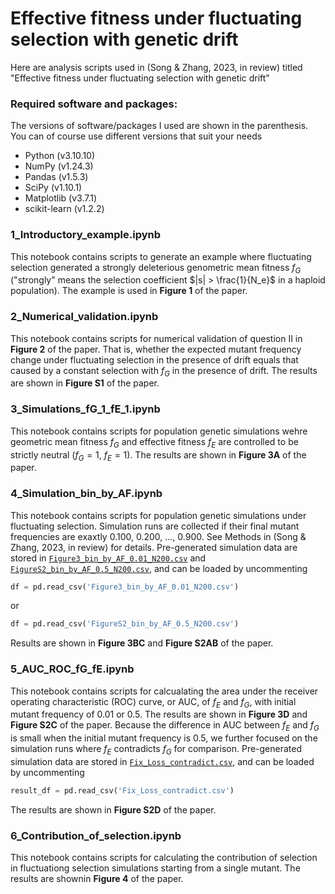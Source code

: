 # Effective fitness under fluctuating selection with genetic drift

Here are analysis scripts used in (Song & Zhang, 2023, in review) titled 
"Effective fitness under fluctuating selection with genetic drift"

### Required software and packages:

The versions of software/packages I used are shown in the parenthesis. You 
can of course use different versions that suit your needs

- Python (v3.10.10)
- NumPy (v1.24.3)
- Pandas (v1.5.3)
- SciPy (v1.10.1)
- Matplotlib (v3.7.1)
- scikit-learn (v1.2.2)

### 1\_Introductory\_example.ipynb

This notebook contains scripts to generate an example where fluctuating selection 
generated a strongly deleterious genometric mean fitness $f_G$ ("strongly" means 
the selection coefficient $|s| > \frac{1}{N_e}$ in a haploid population). The 
example is used in **Figure 1** of the paper.

### 2\_Numerical\_validation.ipynb

This notebook contains scripts for numerical validation of question II in 
**Figure 2** of the paper. That is, whether the expected mutant frequency change 
under fluctuating selection in the presence of drift equals that caused by a 
constant selection with $f_G$ in the presence of drift. The results are shown in 
**Figure S1** of the paper.

### 3\_Simulations\_fG\_1\_fE\_1.ipynb

This notebook contains scripts for population genetic simulations wehre geometric 
mean fitness $f_G$ and effective fitness $f_E$ are controlled to be  strictly 
neutral ($f_G=1$, $f_E=1$). The results are shown in **Figure 3A** of the paper.

### 4\_Simulation\_bin\_by\_AF.ipynb

This notebook contains scripts for population genetic simulations under fluctuating 
selection. Simulation runs are collected if their final mutant frequencies are 
exaxtly 0.100, 0.200, ..., 0.900. See Methods in (Song & Zhang, 2023, in review) 
for details. Pre-generated simulation data are stored in 
[`Figure3_bin_by_AF_0.01_N200.csv`](Figure3_bin_by_AF_0.01_N200.csv) and 
[`FigureS2_bin_by_AF_0.5_N200.csv`](FigureS2_bin_by_AF_0.5_N200.csv), and can be 
loaded by uncommenting
```python
df = pd.read_csv('Figure3_bin_by_AF_0.01_N200.csv')
```
or
```python
df = pd.read_csv('FigureS2_bin_by_AF_0.5_N200.csv')
```
Results are shown in **Figure 3BC** and **Figure S2AB** of the paper.

### 5\_AUC\_ROC\_fG\_fE.ipynb

This notebook contains scripts for calcualating the area under the receiver 
operating characteristic (ROC) curve, or AUC, of $f_E$ and $f_G$, with initial 
mutant frequency of 0.01 or 0.5. The results are shown in **Figure 3D** and 
**Figure S2C** of the paper. Because the difference in AUC between $f_E$ and $f_G$ 
is small when the initial mutant frequency is 0.5, we further focused on the 
simulation runs where $f_E$ contradicts $f_G$ for comparison. Pre-generated simulation 
data are stored in 
[`Fix_Loss_contradict.csv`](Fix_Loss_contradict.csv), and can be loaded by 
uncommenting
```python
result_df = pd.read_csv('Fix_Loss_contradict.csv')
```
The results are shown in **Figure S2D** of the paper. 

### 6\_Contribution\_of\_selection.ipynb

This notebook contains scripts for calculating the contribution of selection 
in fluctuationg selection simulations starting from a single mutant. The results 
are shownin **Figure 4** of the paper.
